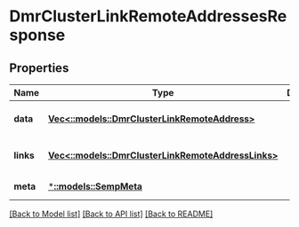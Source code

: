 # DmrClusterLinkRemoteAddressesResponse

## Properties
Name | Type | Description | Notes
------------ | ------------- | ------------- | -------------
**data** | [**Vec<::models::DmrClusterLinkRemoteAddress>**](DmrClusterLinkRemoteAddress.md) |  | [optional] [default to null]
**links** | [**Vec<::models::DmrClusterLinkRemoteAddressLinks>**](DmrClusterLinkRemoteAddressLinks.md) |  | [optional] [default to null]
**meta** | [***::models::SempMeta**](SempMeta.md) |  | [default to null]

[[Back to Model list]](../README.md#documentation-for-models) [[Back to API list]](../README.md#documentation-for-api-endpoints) [[Back to README]](../README.md)


